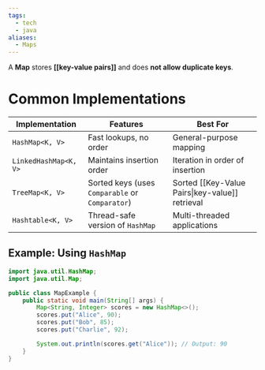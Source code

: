```yaml
---
tags:
  - tech
  - java
aliases:
  - Maps
---
```

A **Map** stores **[[key-value pairs]]** and does **not allow duplicate keys**.

# Common Implementations
| **Implementation**    | **Features**                                    | **Best For**                    |
| --------------------- | ----------------------------------------------- | ------------------------------- |
| `HashMap<K, V>`       | Fast lookups, no order                          | General-purpose mapping         |
| `LinkedHashMap<K, V>` | Maintains insertion order                       | Iteration in order of insertion |
| `TreeMap<K, V>`       | Sorted keys (uses `Comparable` or `Comparator`) | Sorted [[Key-Value Pairs\|key-value]] retrieval      |
| `Hashtable<K, V>`     | Thread-safe version of `HashMap`                | Multi-threaded applications     |

## Example: Using `HashMap`
```java
import java.util.HashMap;
import java.util.Map;

public class MapExample {
    public static void main(String[] args) {
        Map<String, Integer> scores = new HashMap<>();
        scores.put("Alice", 90);
        scores.put("Bob", 85);
        scores.put("Charlie", 92);

        System.out.println(scores.get("Alice")); // Output: 90
    }
}
```
